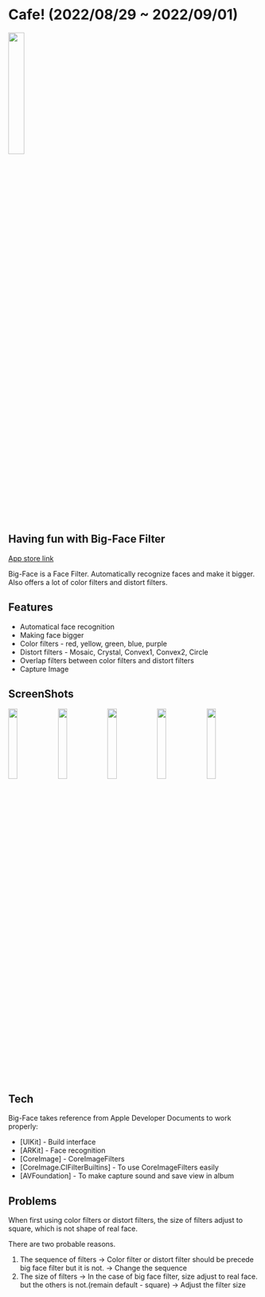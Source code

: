 # Cafe! (2022/08/29 ~ 2022/09/01)

  <img src = "https://user-images.githubusercontent.com/72395020/188737151-4ed91cd8-5a1c-4870-9e10-e3b312c4b24d.png" width = "25%">

## Having fun with Big-Face Filter

[App store link](https://apps.apple.com/kr/app/big-face/id1642758195)

Big-Face is a Face Filter.
Automatically recognize faces and make it bigger.  
Also offers a lot of color filters and distort filters.

## Features

- Automatical face recognition
- Making face bigger
- Color filters - red, yellow, green, blue, purple
- Distort filters - Mosaic, Crystal, Convex1, Convex2, Circle
- Overlap filters between color filters and distort filters
- Capture Image

## ScreenShots
 <img src = "https://user-images.githubusercontent.com/72395020/188734836-22086a2f-333e-4e66-9675-479ecddf43d8.png" width = "19%"> <img src = "https://user-images.githubusercontent.com/72395020/188734884-a04d6dea-545c-4860-a2ea-6d28c73fc8b0.png" width = "19%"> <img src = "https://user-images.githubusercontent.com/72395020/188734914-05a5639e-6bdf-4f40-bab1-34840ffd08d6.png" width = "19%"> <img src = "https://user-images.githubusercontent.com/72395020/188736205-206852e2-0e70-4068-b748-1cc7dc849aca.png" width = "19%"> <img src = "https://user-images.githubusercontent.com/72395020/188736325-97533c2c-0e74-4448-865d-b739ace460dd.png" width = "19%">


## Tech

Big-Face takes reference from Apple Developer Documents to work properly:

- [UIKit] - Build interface
- [ARKit] - Face recognition
- [CoreImage] - CoreImageFilters
- [CoreImage.CIFilterBuiltins] - To use CoreImageFilters easily
- [AVFoundation] - To make capture sound and save view in album



## Problems

When first using color filters or distort filters, the size of filters adjust to square, which is not shape of real face.

There are two probable reasons.
1. The sequence of filters
-> Color filter or distort filter should be precede big face filter but it is not.
-> Change the sequence
2. The size of filters 
-> In the case of big face filter, size adjust to real face. but the others is not.(remain default - square)
-> Adjust the filter size
